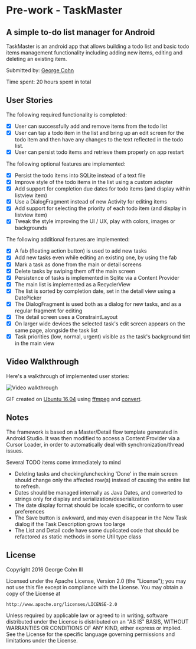 # Pre-work - TaskMaster

## A simple to-do list manager for Android

TaskMaster is an android app that allows building a todo list and basic todo items management functionality including adding new items, editing and deleting an existing item.

Submitted by: [George Cohn](https://github.com/GeoCohn)

Time spent: 20 hours spent in total

## User Stories

The following required functionality is completed:

* [x] User can successfully add and remove items from the todo list
* [x] User can tap a todo item in the list and bring up an edit screen for the todo item and then have any changes to the text reflected in the todo list.
* [x] User can persist todo items and retrieve them properly on app restart

The following optional features are implemented:

* [x] Persist the todo items into SQLite instead of a text file
* [x] Improve style of the todo items in the list using a custom adapter
* [x] Add support for completion due dates for todo items (and display within listview item)
* [x] Use a DialogFragment instead of new Activity for editing items
* [x] Add support for selecting the priority of each todo item (and display in listview item)
* [x] Tweak the style improving the UI / UX, play with colors, images or backgrounds

The following additional features are implemented:

* [x] A fab (floating action button) is used to add new tasks
* [x] Add new tasks even while editing an existing one, by using the fab
* [x] Mark a task as done from the main or detail screens
* [x] Delete tasks by swiping them off the main screen
* [x] Persistence of tasks is implemented in Sqlite via a Content Provider
* [x] The main list is implemented as a RecyclerView
* [x] The list is sorted by completion date, set in the detail view using a DatePicker
* [x] The DialogFragment is used both as a dialog for new tasks, and as a regular fragment for editing
* [x] The detail screen uses a ConstraintLayout
* [x] On larger wide devices the selected task's edit screen appears on the same page, alongside the task list
* [x] Task priorities (low, normal, urgent) visible as the task's background tint in the main view

## Video Walkthrough

Here's a walkthrough of implemented user stories:

![Video walkthrough](./screen%20captures/device-2016-09-27-163004.gif?raw=true)

GIF created on [Ubuntu 16.04](https://wiki.ubuntu.com/XenialXerus/ReleaseNotes) using [ffmpeg](http://ffmpeg.org/) and [convert](http://www.imagemagick.org/script/convert.php).

## Notes

The framework is based on a Master/Detail flow template generated in Android Studio. It was then modified to access a Content Provider via a Cursor Loader, in order to automatically deal with synchronization/thread issues.

Several TODO items come immediately to mind

* Deleting tasks and checking/unchecking 'Done' in the main screen should change only the affected row(s) instead of causing the entire list to refresh.
* Dates should be managed internally as Java Dates, and converted to strings only for display and serialization/deserialization
* The date display format should be locale specific, or conform to user preferences
* The Save button is awkward, and may even disappear in the New Task dialog if the Task Description grows too large
* The List and Detail code have some duplicated code that should be refactored as static methods in some Util type class

## License

Copyright 2016 George Cohn III

Licensed under the Apache License, Version 2.0 (the "License");
you may not use this file except in compliance with the License.
You may obtain a copy of the License at

    http://www.apache.org/licenses/LICENSE-2.0

Unless required by applicable law or agreed to in writing, software
distributed under the License is distributed on an "AS IS" BASIS,
WITHOUT WARRANTIES OR CONDITIONS OF ANY KIND, either express or implied.
See the License for the specific language governing permissions and
limitations under the License.
